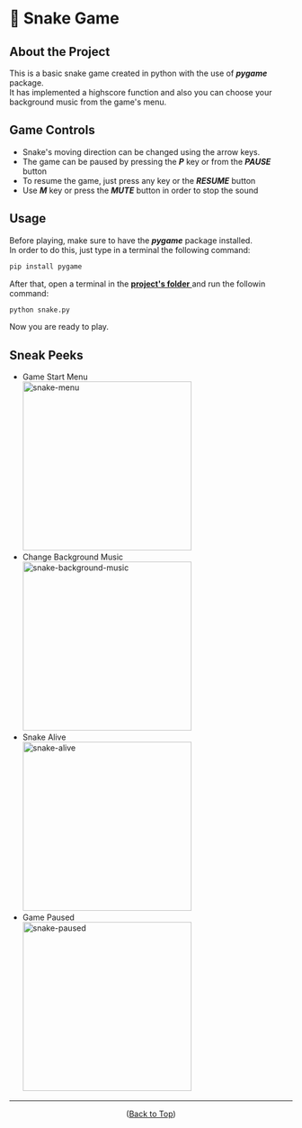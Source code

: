 # 🚀 Snake Game
## About the Project
This is a basic snake game created in python with the use of **_pygame_** package. </br>
It has implemented a highscore function and also you can choose your background music from the game's menu.

## Game Controls
- Snake's moving direction can be changed using the arrow keys. </br>
- The game can be paused by pressing the **_P_** key or from the **_PAUSE_** button <br>
- To resume the game, just press any key or the **_RESUME_** button </br>
- Use **_M_** key or press the **_MUTE_** button in order to stop the sound </br> 

## Usage
Before playing, make sure to have the **_pygame_** package installed. </br>
In order to do this, just type in a terminal the following command: </br>
```bash
pip install pygame
```
After that, open a terminal in the <a href = "Snake"> **project's folder** </a> and run the followin command:
```bash
python snake.py
```
Now you are ready to play. </br>
## Sneak Peeks
- Game Start Menu </br> <img width="300" alt="snake-menu" src="https://user-images.githubusercontent.com/93842197/149677552-76b63266-0ca5-4f0f-9762-4f63945e9659.png">
- Change Background Music </br> <img width="300" alt="snake-background-music" src="https://user-images.githubusercontent.com/93842197/149677605-b24590a4-c9b1-4c81-a121-0cb006107fc0.png">
- Snake Alive </br> <img width="300" alt="snake-alive" src="https://user-images.githubusercontent.com/93842197/149677723-c489f004-32e1-4773-90f3-373d2255ec1a.png">
- Game Paused </br> <img width="300" alt="snake-paused" src="https://user-images.githubusercontent.com/93842197/149677733-8d2e8760-2d09-490d-99ea-439b25ab81f2.png">

***
<p align = "center"> (<a href = "#top">Back to Top</a>) </p> 

